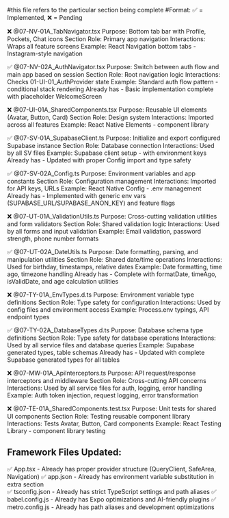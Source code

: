 #this file refers to the particular section being complete 
#Format: ✅ = Implemented, ❌ = Pending

❌ @07-NV-01A_TabNavigator.tsx
Purpose: Bottom tab bar with Profile, Pockets, Chat icons
Section Role: Primary app navigation
Interactions: Wraps all feature screens
Example: React Navigation bottom tabs - Instagram-style navigation

✅ @07-NV-02A_AuthNavigator.tsx
Purpose: Switch between auth flow and main app based on session
Section Role: Root navigation logic
Interactions: Checks 01-UI-01_AuthProvider state
Example: Standard auth flow pattern - conditional stack rendering
Already has - Basic implementation complete with placeholder WelcomeScreen

❌ @07-UI-01A_SharedComponents.tsx
Purpose: Reusable UI elements (Avatar, Button, Card)
Section Role: Design system
Interactions: Imported across all features
Example: React Native Elements - component library

✅ @07-SV-01A_SupabaseClient.ts
Purpose: Initialize and export configured Supabase instance
Section Role: Database connection
Interactions: Used by all SV files
Example: Supabase client setup - with environment keys
Already has - Updated with proper Config import and type safety

✅ @07-SV-02A_Config.ts
Purpose: Environment variables and app constants
Section Role: Configuration management
Interactions: Imported for API keys, URLs
Example: React Native Config - .env management
Already has - Implemented with generic env vars (SUPABASE_URL/SUPABASE_ANON_KEY) and feature flags

❌ @07-UT-01A_ValidationUtils.ts
Purpose: Cross-cutting validation utilities and form validators
Section Role: Shared validation logic
Interactions: Used by all forms and input validation
Example: Email validation, password strength, phone number formats

✅ @07-UT-02A_DateUtils.ts
Purpose: Date formatting, parsing, and manipulation utilities
Section Role: Shared date/time operations
Interactions: Used for birthday, timestamps, relative dates
Example: Date formatting, time ago, timezone handling
Already has - Complete with formatDate, timeAgo, isValidDate, and age calculation utilities

❌ @07-TY-01A_EnvTypes.d.ts
Purpose: Environment variable type definitions
Section Role: Type safety for configuration
Interactions: Used by config files and environment access
Example: Process.env typings, API endpoint types

✅ @07-TY-02A_DatabaseTypes.d.ts
Purpose: Database schema type definitions
Section Role: Type safety for database operations
Interactions: Used by all service files and database queries
Example: Supabase generated types, table schemas
Already has - Updated with complete Supabase generated types for all tables

❌ @07-MW-01A_ApiInterceptors.ts
Purpose: API request/response interceptors and middleware
Section Role: Cross-cutting API concerns
Interactions: Used by all service files for auth, logging, error handling
Example: Auth token injection, request logging, error transformation

❌ @07-TE-01A_SharedComponents.test.tsx
Purpose: Unit tests for shared UI components
Section Role: Testing reusable component library
Interactions: Tests Avatar, Button, Card components
Example: React Testing Library - component library testing

## Framework Files Updated:
✅ App.tsx - Already has proper provider structure (QueryClient, SafeArea, Navigation)
✅ app.json - Already has environment variable substitution in extra section  
✅ tsconfig.json - Already has strict TypeScript settings and path aliases
✅ babel.config.js - Already has Expo optimizations and AI-friendly plugins
✅ metro.config.js - Already has path aliases and development optimizations
